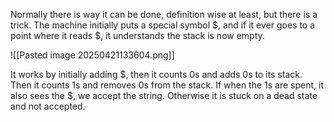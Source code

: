 Normally there is way it can be done, definition wise at least, but there is a trick. The machine initially puts a special symbol $, and if it ever goes to a point where it reads $, it understands the stack is now empty.

![[Pasted image 20250421133604.png]]

It works by initially adding $, then it counts 0s and adds 0s to its stack. Then it counts 1s and removes 0s from the stack. If when the 1s are spent, it also sees the $, we accept the string. Otherwise it is stuck on a dead state and not accepted.

